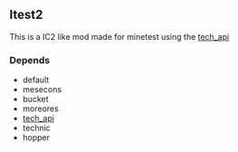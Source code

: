 ## Itest2

This is a IC2 like mod made for minetest using the [tech_api](https://github.com/gdelazzari/tech_api)

### Depends
* default
* mesecons
* bucket
* moreores
* [tech_api](https://github.com/gdelazzari/tech_api)
* technic
* hopper
